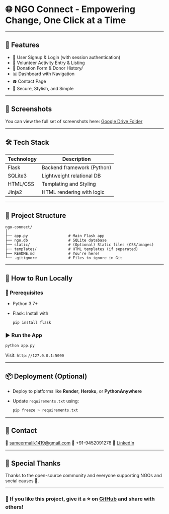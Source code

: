 # 🌐 NGO Connect - Empowering Change, One Click at a Time

---

## 🚀 Features

* 🔐 User Signup & Login (with session authentication)
* 👥 Volunteer Activity Entry & Listing
* 💸 Donation Form & Donor History/
* 📊 Dashboard with Navigation
* ☎️ Contact Page
* 🧠 Secure, Stylish, and Simple

---

## 📸 Screenshots

You can view the full set of screenshots here: [Google Drive Folder](https://drive.google.com/drive/folders/17YBfyCmatTIQ7-qAPkN8-Qbx3NP9EtBW?usp=sharing)

---

## 🛠️ Tech Stack

| Technology | Description                |
| ---------- | -------------------------- |
| Flask      | Backend framework (Python) |
| SQLite3    | Lightweight relational DB  |
| HTML/CSS   | Templating and Styling     |
| Jinja2     | HTML rendering with logic  |

---

## 📂 Project Structure

```
ngo-connect/
│
├── app.py                  # Main Flask app
├── ngo.db                  # SQLite database
├── static/                 # (Optional) Static files (CSS/images)
├── templates/              # HTML templates (if separated)
├── README.md               # You're here!
└── .gitignore              # Files to ignore in Git
```

---

## 🧪 How to Run Locally

### 🔧 Prerequisites

* Python 3.7+
* Flask: Install with

  ```
  pip install flask
  ```

### ▶️ Run the App

```bash
python app.py
```

Visit: `http://127.0.0.1:5000`

---

## 📦 Deployment (Optional)

* Deploy to platforms like **Render**, **Heroku**, or **PythonAnywhere**
* Update `requirements.txt` using:

  ```bash
  pip freeze > requirements.txt
  ```

---

## 🤝 Contact

📧 [sameermalik1419@gmail.com](mailto:sameermalik1419@gmail.com)
📱 +91-9452091278
🔗 [LinkedIn](https://www.linkedin.com/in/sameer-malik-b5b8772b9)

---

## 🙏 Special Thanks

Thanks to the open-source community and everyone supporting NGOs and social causes 🤜.

---

### 🌟 If you like this project, give it a ⭐ on [GitHub](https://github.com/sameermalik1419/ngo-connect) and share with others!
